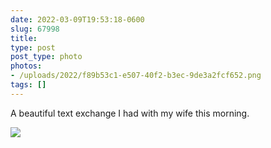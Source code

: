 ```yaml
---
date: 2022-03-09T19:53:18-0600
slug: 67998
title: 
type: post
post_type: photo
photos:
- /uploads/2022/f89b53c1-e507-40f2-b3ec-9de3a2fcf652.png
tags: []
---
```

A beautiful text exchange I had with my wife this morning.


![](/uploads/2022/f89b53c1-e507-40f2-b3ec-9de3a2fcf652.png)


